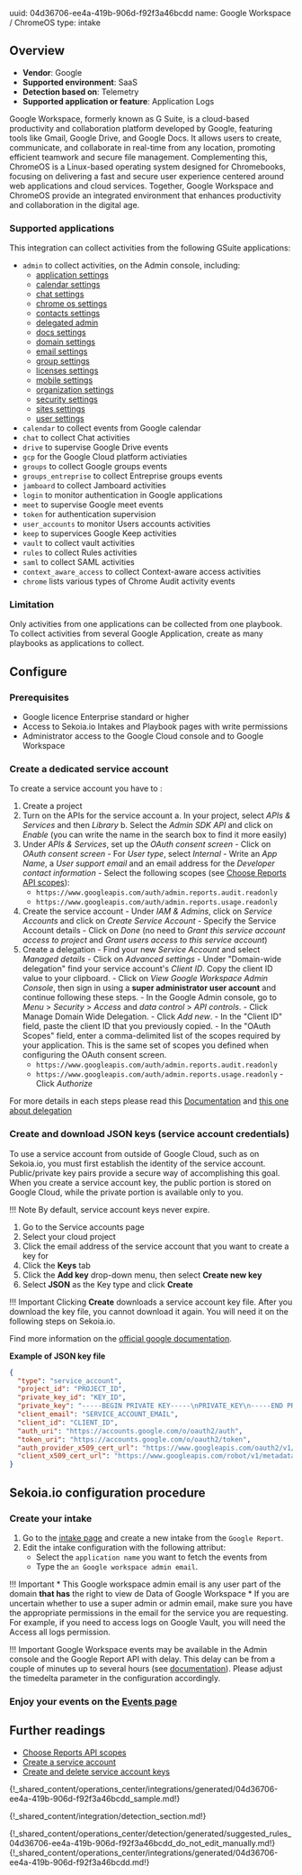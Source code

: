 uuid: 04d36706-ee4a-419b-906d-f92f3a46bcdd
name: Google Workspace / ChromeOS
type: intake

## Overview
- **Vendor**: Google
- **Supported environment**: SaaS
- **Detection based on**: Telemetry
- **Supported application or feature**: Application Logs

Google Workspace, formerly known as G Suite, is a cloud-based productivity and collaboration platform developed by Google, featuring tools like Gmail, Google Drive, and Google Docs. It allows users to create, communicate, and collaborate in real-time from any location, promoting efficient teamwork and secure file management. Complementing this, ChromeOS is a Linux-based operating system designed for Chromebooks, focusing on delivering a fast and secure user experience centered around web applications and cloud services. Together, Google Workspace and ChromeOS provide an integrated environment that enhances productivity and collaboration in the digital age.

### Supported applications

This integration can collect activities from the following GSuite applications:

- `admin` to collect activities, on the Admin console, including:
    - [application settings](https://developers.google.com/admin-sdk/reports/v1/reference/activity-ref-appendix-a/admin-application-events)
    - [calendar settings](https://developers.google.com/admin-sdk/reports/v1/reference/activity-ref-appendix-a/admin-cal-events)
    - [chat settings](https://developers.google.com/admin-sdk/reports/v1/reference/activity-ref-appendix-a/admin-chat-events)
    - [chrome os settings](https://developers.google.com/admin-sdk/reports/v1/reference/activity-ref-appendix-a/admin-chromeos-events)
    - [contacts settings](https://developers.google.com/admin-sdk/reports/v1/reference/activity-ref-appendix-a/admin-contacts-events)
    - [delegated admin](https://developers.google.com/admin-sdk/reports/v1/reference/activity-ref-appendix-a/admin-deladmin-events)
    - [docs settings](https://developers.google.com/admin-sdk/reports/v1/reference/activity-ref-appendix-a/admin-docs-events)
    - [domain settings](https://developers.google.com/admin-sdk/reports/v1/reference/activity-ref-appendix-a/admin-domain-events)
    - [email settings](https://developers.google.com/admin-sdk/reports/v1/reference/activity-ref-appendix-a/admin-gmail-events)
    - [group settings](https://developers.google.com/admin-sdk/reports/v1/reference/activity-ref-appendix-a/admin-groups-events)
    - [licenses settings](https://developers.google.com/admin-sdk/reports/v1/reference/activity-ref-appendix-a/admin-licenses-events)
    - [mobile settings](https://developers.google.com/admin-sdk/reports/v1/reference/activity-ref-appendix-a/admin-mobile-events)
    - [organization settings](https://developers.google.com/admin-sdk/reports/v1/reference/activity-ref-appendix-a/admin-org-events)
    - [security settings](https://developers.google.com/admin-sdk/reports/v1/reference/activity-ref-appendix-a/admin-security-events)
    - [sites settings](https://developers.google.com/admin-sdk/reports/v1/reference/activity-ref-appendix-a/admin-sites-events)
    - [user settings](https://developers.google.com/admin-sdk/reports/v1/reference/activity-ref-appendix-a/admin-user-events)
- `calendar` to collect events from Google calendar
- `chat` to collect Chat activities
- `drive` to supervise Google Drive events
- `gcp` for the Google Cloud platform activiaties
- `groups` to collect Google groups events
- `groups_entreprise` to collect Entreprise groups events
- `jamboard` to collect Jamboard activities
- `login` to monitor authentication in Google applications
- `meet` to supervise Google meet events
- `token` for authentication supervision
- `user_accounts` to monitor Users accounts activities
- `keep` to supervices Google Keep activities
- `vault` to collect vault activities
- `rules` to collect Rules activities
- `saml` to collect SAML activities
- `context_aware_access` to collect Context-aware access activities
- `chrome` lists various types of Chrome Audit activity events


### Limitation

Only activities from one applications can be collected from one playbook.
To collect activities from several Google Application, create as many playbooks as applications to collect.


## Configure

### Prerequisites

- Google licence Enterprise standard or higher
- Access to Sekoia.io Intakes and Playbook pages with write permissions
- Administrator access to the Google Cloud console and to Google Workspace

### Create a dedicated service account

To create a service account you have to :

  1. Create a project
  2. Turn on the APIs for the service account
    a. In your project, select *APIs & Services* and then *Library*
    b. Select the *Admin SDK API* and click on *Enable* (you can write the name in the search box to find it more easily)
  3. Under *APIs & Services*, set up the *OAuth consent screen*
    - Click on *OAuth consent screen*
    - For *User type*, select *Internal*
    - Write an *App Name*, a *User support email* and an email address for the *Developer contact information*
    - Select the following scopes (see [Choose Reports API scopes](https://developers.google.com/admin-sdk/reports/auth)):
        -  `https://www.googleapis.com/auth/admin.reports.audit.readonly`
        -  `https://www.googleapis.com/auth/admin.reports.usage.readonly`
  4. Create the service account
    - Under *IAM & Admins*, click on *Service Accounts* and click on *Create Service Account*
    - Specify the Service Account details
    - Click on *Done* (no need to *Grant this service account access to project* and *Grant users access to this service account*)
  5. Create a delegation
    - Find your new *Service Account* and select *Managed details*
    - Click on *Advanced settings*
    - Under "Domain-wide delegation" find your service account's *Client ID*. Copy the client ID value to your clipboard.
    - Click on *View Google Workspace Admin Console*, then sign in using a **super administrator user account** and continue following these steps.
    - In the Google Admin console, go to *Menu* > *Security* > *Access* and *data control* > *API controls*.
    - Click Manage Domain Wide Delegation.
    - Click *Add new*.
    - In the "Client ID" field, paste the client ID that you previously copied.
    - In the "OAuth Scopes" field, enter a comma-delimited list of the scopes required by your application. This is the same set of scopes you defined when configuring the OAuth consent screen.
        -  `https://www.googleapis.com/auth/admin.reports.audit.readonly`
        -  `https://www.googleapis.com/auth/admin.reports.usage.readonly`
    - Click *Authorize*


For more details in each steps please read this [Documentation](https://support.google.com/a/answer/7378726?hl=en) and [this one about delegation](https://developers.google.com/workspace/guides/create-credentials#optional_set_up_domain-wide_delegation_for_a_service_account)

### Create and download JSON keys (service account credentials)

To use a service account from outside of Google Cloud, such as on Sekoia.io, you must first establish the identity of the service account. Public/private key pairs provide a secure way of accomplishing this goal. When you create a service account key, the public portion is stored on Google Cloud, while the private portion is available only to you.

!!! Note
	By default, service account keys never expire.

1. Go to the Service accounts page
2. Select your cloud project
3. Click the email address of the service account that you want to create a key for
4. Click the **Keys** tab
5. Click the **Add key** drop-down menu, then select **Create new key**
6. Select **JSON** as the Key type and click **Create**

!!! Important
    Clicking **Create** downloads a service account key file. After you download the key file, you cannot download it again. You will need it on the following steps on Sekoia.io.

Find more information on the [official google documentation](https://cloud.google.com/iam/docs/keys-create-delete).

**Example of JSON key file**

```JSON
{
  "type": "service_account",
  "project_id": "PROJECT_ID",
  "private_key_id": "KEY_ID",
  "private_key": "-----BEGIN PRIVATE KEY-----\nPRIVATE_KEY\n-----END PRIVATE KEY-----\n",
  "client_email": "SERVICE_ACCOUNT_EMAIL",
  "client_id": "CLIENT_ID",
  "auth_uri": "https://accounts.google.com/o/oauth2/auth",
  "token_uri": "https://accounts.google.com/o/oauth2/token",
  "auth_provider_x509_cert_url": "https://www.googleapis.com/oauth2/v1/certs",
  "client_x509_cert_url": "https://www.googleapis.com/robot/v1/metadata/x509/SERVICE_ACCOUNT_EMAIL"
}
```

## Sekoia.io configuration procedure

### Create your intake

1. Go to the [intake page](https://app.sekoia.io/operations/intakes) and create a new intake from the `Google Report`.
2. Edit the intake configuration with the following attribut:
    * Select the `application name` you want to fetch the events from
    * Type the `an Google workspace admin email`.
  
!!! Important
    * This Google workspace admin email is any user part of the domain **that has** the right to view de Data of Google Workspace
    * If you are uncertain whether to use a super admin or admin email, make sure you have the appropriate permissions in the email for the service you are requesting. For example, if you need to access logs on Google Vault, you will need the Access all logs permission.

!!! Important
    Google Workspace events may be available in the Admin console and the Google Report API with delay.
    This delay can be from a couple of minutes up to several hours (see [documentation](https://support.google.com/a/answer/7061566?hl=en)).
    Please adjust the timedelta parameter in the configuration accordingly.


### Enjoy your events on the [Events page](https://app.sekoia.io/operations/events)


## Further readings

- [Choose Reports API scopes](https://developers.google.com/admin-sdk/reports/auth)
- [Create a service account](https://support.google.com/a/answer/7378726?hl=en)
- [Create and delete service account keys](https://cloud.google.com/iam/docs/keys-create-delete)

{!_shared_content/operations_center/integrations/generated/04d36706-ee4a-419b-906d-f92f3a46bcdd_sample.md!}


{!_shared_content/integration/detection_section.md!}

{!_shared_content/operations_center/detection/generated/suggested_rules_04d36706-ee4a-419b-906d-f92f3a46bcdd_do_not_edit_manually.md!}
{!_shared_content/operations_center/integrations/generated/04d36706-ee4a-419b-906d-f92f3a46bcdd.md!}

